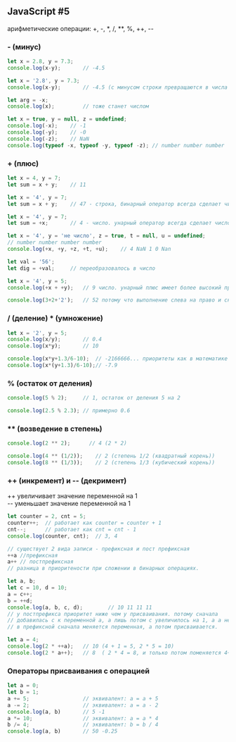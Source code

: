 ## JavaScript #5
арифметические операции: +, -, *, /, **, %, ++, --

### - (минус)
```javascript
let x = 2.8, y = 7.3;
console.log(x-y);       // -4.5

let x = '2.8', y = 7.3;
console.log(x-y);       // -4.5 (с минусом строки превращаются в числа автоматически)

let arg = -x;
console.log(x);         // тоже станет числом

let x = true, y = null, z = undefined;
console.log(-x);    // -1
console.log(-y);    // -0
console.log(-z);    // NaN
console.log(typeof -x, typeof -y, typeof -z); // number number number
```

### + (плюс)

```javascript
let x = 4, y = 7;
let sum = x + y;    // 11

let x = '4', y = 7;
let sum = x + y;    // 47 - строка, бинарный оператор всегда сделает числами

let x = '4', y = 7;
let sum = +x;       // 4 - число. унарный оператор всегда сделает число

let x = '4', y = 'не число', z = true, t = null, u = undefined;
// number number number number
console.log(+x, +y, +z, +t, +u);    // 4 NaN 1 0 Nan

let val = '56';
let dig = +val;     // переобразовалось в число

let x = '4', y = 5; 
console.log(+x + +y);   // 9 число. унарный плюс имеет более высокий приоритет чем бинарный

console.log(3+2+'2');   // 52 потому что выполнение слева на право и сначала сложит числа, а потом переобразует в строку и добавит 2
```

### / (деление) * (умножение)

```javascript
let x = '2', y = 5;
console.log(x/y);       // 0.4
console.log(x*y);       // 10

console.log(x*y+1.3/6-10);  // -2166666... приоритеты как в математике
console.log(x*(y+1.3)/6-10);// -7.9
```

### % (остаток от деления)

```javascript
console.log(5 % 2);     // 1, остаток от деления 5 на 2

console.log(2.5 % 2.3); // примерно 0.6
```

### ** (возведение в степень)

```javascript
console.log(2 ** 2);      // 4 (2 * 2)

console.log(4 ** (1/2));    // 2 (степень 1/2 (квадратный корень))
console.log(8 ** (1/3));    // 2 (степень 1/3 (кубический корень))
```

### ++ (инкремент) и -- (декримент)
++ увеличивает значение переменной на 1  
-- уменьшает значение переменной на 1

```javascript
let counter = 2, cnt = 5;
counter++;  // работает как counter = counter + 1
cnt--;      // работает как cnt = cnt - 1
console.log(counter, cnt);  // 3, 4

// существует 2 вида записи - префиксная и пост префиксная
++a //префиксная
a++ // постпрефиксная
// разница в приоритености при сложении в бинарных операциях.

let a, b;
let c = 10, d = 10;
a = c++;
b = ++d;
console.log(a, b, c, d);        // 10 11 11 11
// у постпрефикса приоритет ниже чем у присваивания. потому сначала 
// добавилась с к переменной а, а лишь потом с увеличилось на 1, а а не поменялось
// в префиксной сначала меняется переменная, а потом присваивается.

let a = 4;
console.log(2 * ++a);   // 10 (4 + 1 = 5, 2 * 5 = 10)
console.log(2 * a++);   // 8  ( 2 * 4 = 8, и только потом поменяется 4+1 = 5)
```

### Операторы присваивания с операцией
```javascript
let a = 0;
let b = 1;
a += 5;                 // эквивалент: a = a + 5
a -= 2;                 // эквивалент: a = a - 2
console.log(a, b)       // 5 -1
a *= 10;                // эквивалент: a = a * 4
b /= 4;                 // эквивалент: b = b / 4
console.log(a, b)       // 50 -0.25
```